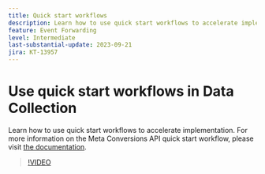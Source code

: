 ```yaml
---
title: Quick start workflows
description: Learn how to use quick start workflows to accelerate implementation.
feature: Event Forwarding
level: Intermediate
last-substantial-update: 2023-09-21
jira: KT-13957
---
```

# Use quick start workflows in Data Collection

Learn how to use quick start workflows to accelerate implementation. For more information on the Meta Conversions API quick start workflow, please visit [the documentation](https://experienceleague.adobe.com/docs/experience-platform/tags/extensions/server/meta/overview.html?lang=en#quick-start).


>[!VIDEO](https://video.tv.adobe.com/v/3424500?learn=on)


